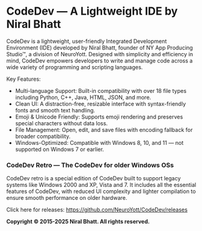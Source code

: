 # CodeDev — A Lightweight IDE by Niral Bhatt
CodeDev is a lightweight, user-friendly Integrated Development Environment (IDE) developed by Niral Bhatt, founder of NY App Producing Studio™, a division of NeuroYott. Designed with simplicity and efficiency in mind, CodeDev empowers developers to write and manage code across a wide variety of programming and scripting languages.

Key Features:
- Multi-language Support: Built-in compatibility with over 18 file types including Python, C++, Java, HTML, JSON, and more.
- Clean UI: A distraction-free, resizable interface with syntax-friendly fonts and smooth text handling.
- Emoji & Unicode Friendly: Supports emoji rendering and preserves special characters without data loss.
- File Management: Open, edit, and save files with encoding fallback for broader compatibility.
- Windows-Optimized: Compatible with Windows 8, 10, and 11 — not supported on Windows 7 or earlier.

### CodeDev Retro — The CodeDev for older Windows OSs
CodeDev retro is a special edition of CodeDev built to support legacy systems like Windows 2000 and XP, Vista and 7. It includes all the essential features of CodeDev, with reduced UI complexity and lighter compilation to ensure smooth performance on older hardware.

Click here for releases: https://github.com/NeuroYott/CodeDev/releases

**Copyright © 2015-2025 Niral Bhatt. All rights reserved.**
